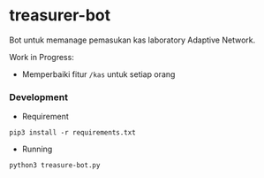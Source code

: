 # treasurer-bot
Bot untuk memanage pemasukan kas laboratory Adaptive Network.

Work in Progress:
- Memperbaiki fitur `/kas` untuk setiap orang

### Development
- Requirement
```
pip3 install -r requirements.txt
```
- Running
```
python3 treasure-bot.py
```


